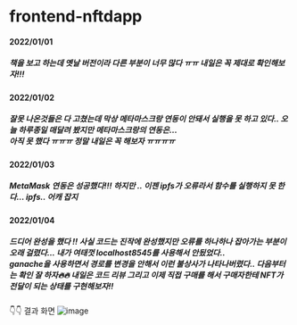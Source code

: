 # frontend-nftdapp

#### 2022/01/01
##### 책을 보고 하는데 옛날 버전이라 다른 부분이 너무 많다 ㅠㅠ 내일은 꼭 제대로 확인해보자!!!

#### 2022/01/02
##### 잘못 나온것들은 다 고쳤는데 막상 메타마스크랑 연동이 안돼서 실행을 못 하고 있다.. 오늘 하루종일 매달려 봤지만 메타마스크랑의 연동은...<br/>아직 못 했다 ㅠㅠㅠ 정말 내일은 꼭 해보자 ㅠㅠㅠㅠ

#### 2022/01/03
##### MetaMask 연동은 성공했다!!! 하지만 .. 이젠 ipfs가 오류라서 함수를 실행하지 못 한다... ipfs.. 어캐 잡지 

#### 2022/01/04
##### 드디어 완성을 했다 !! 사실 코드는 진작에 완성했지만 오류를 하나하나 잡아가는 부분이 오래 걸렸다... 내가 여태껏 localhost8545를 사용해서 안됬었다..<br/>ganache을 사용하면서 경로를 변경을 안해서 이런 불상사가 나타나버렸다.. 다음부터는 확인 잘 하자🔥🔥 내일은 코드 리뷰 그리고 이제 직접 구매를 해서 구매자한테 NFT가 전달이 되는 상태를 구현해보자!!
👇👇 결과 화면 
![image](https://user-images.githubusercontent.com/87220691/148049700-6eeb6269-b927-412b-93c4-12efe2974044.png)
